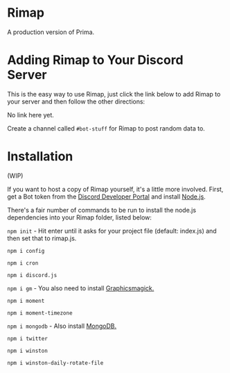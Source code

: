 # Rimap
A production version of Prima.

# Adding Rimap to Your Discord Server
This is the easy way to use Rimap, just click the link below to add Rimap to your server and then follow the other directions:

No link here yet.

Create a channel called `#bot-stuff` for Rimap to post random data to.

# Installation
(WIP)

If you want to host a copy of Rimap yourself, it's a little more involved. First, get a Bot token from the [Discord Developer Portal](https://discordapp.com/developers/docs/intro) and install [Node.js](https://nodejs.org/en/).

There's a fair number of commands to be run to install the node.js dependencies into your Rimap folder, listed below:

`npm init` - Hit enter until it asks for your project file (default: index.js) and then set that to rimap.js.

`npm i config`

`npm i cron`

`npm i discord.js`

`npm i gm` - You also need to install [Graphicsmagick.](http://www.graphicsmagick.org/)

`npm i moment`

`npm i moment-timezone`

`npm i mongodb` - Also install [MongoDB.](https://docs.mongodb.com/manual/administration/install-community/)

`npm i twitter`

`npm i winston`

`npm i winston-daily-rotate-file`
